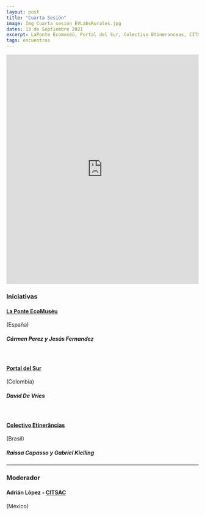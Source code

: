 ```yaml
---
layout: post
title: "Cuarta Sesión"
image: Img Cuarta sesión EVLabsRurales.jpg
dates: 13 de Septiembre 2021
excerpt: LaPonte Ecomuseú, Portal del Sur, Colectivo Etineranceas, CITSAC
tags: encuentros
---
```


<iframe src="https://archive.org/embed/encuentro-virtual-de-labs-rurales-en-iberoamerica-parte-4" width="100%" height="600" frameborder="0" webkitallowfullscreen="true" mozallowfullscreen="true" allowfullscreen></iframe>

### Iniciativas

#### [La Ponte EcoMuséu](https://laponte.org/)

(España)

##### Cármen Perez y Jesús Fernandez

<br>

#### [Portal del Sur](https://www.portaldelsur.org/)

(Colombia)

##### David De Vries

<br>

#### [Colectivo Etinerâncias](https://etinerancias.com.br/)

(Brasil)

##### Raissa Capasso y Gabriel Kielling

<hr>

### Moderador

#### Adrián López - [CITSAC](https://citsac.org/) 

(México)
